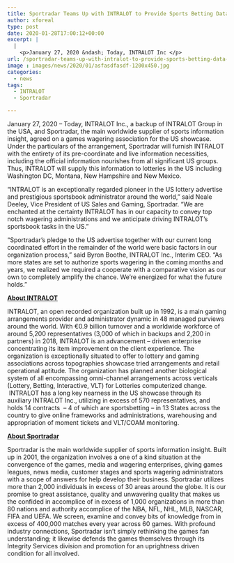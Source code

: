 ```yaml
---
title: Sportradar Teams Up with INTRALOT to Provide Sports Betting Data to Lotteries in the USA
author: xforeal 
type: post
date: 2020-01-28T17:00:12+00:00
excerpt: |
  |
    <p>January 27, 2020 &ndash; Today, INTRALOT Inc </p>
url: /sportradar-teams-up-with-intralot-to-provide-sports-betting-data-to-lotteries-in-the-usa/
image : images/news/2020/01/asfasdfasdf-1200x450.jpg
categories:
  - news
tags:
  - INTRALOT
  - Sportradar

---
```

January 27, 2020 – Today, INTRALOT Inc., a backup of INTRALOT Group in the USA, and Sportradar, the main worldwide supplier of sports information insight, agreed on a games wagering association for the US showcase. Under the particulars of the arrangement, Sportradar will furnish INTRALOT with the entirety of its pre-coordinate and live information necessities, including the official information nourishes from all significant US groups. Thus, INTRALOT will supply this information to lotteries in the US including Washington DC, Montana, New Hampshire and New Mexico.

“INTRALOT is an exceptionally regarded pioneer in the US lottery advertise and prestigious sportsbook administrator around the world,” said Neale Deeley, Vice President of US Sales and Gaming, Sportradar. “We are enchanted at the certainty INTRALOT has in our capacity to convey top notch wagering administrations and we anticipate driving INTRALOT’s sportsbook tasks in the US.”

“Sportradar’s pledge to the US advertise together with our current long coordinated effort in the remainder of the world were basic factors in our organization process,” said Byron Boothe, INTRALOT Inc., Interim CEO. “As more states are set to authorize sports wagering in the coming months and years, we realized we required a cooperate with a comparative vision as our own to completely amplify the chance. We’re energized for what the future holds.”

**<u>About INTRALOT </u>**

INTRALOT, an open recorded organization built up in 1992, is a main gaming arrangements provider and administrator dynamic in 48 managed purviews around the world. With €0.9 billion turnover and a worldwide workforce of around 5,200 representatives (3,000 of which in backups and 2,200 in partners) in 2018, INTRALOT is an advancement – driven enterprise concentrating its item improvement on the client experience. The organization is exceptionally situated to offer to lottery and gaming associations across topographies showcase tried arrangements and retail operational aptitude. The organization has planned another biological system of all encompassing omni-channel arrangements across verticals (Lottery, Betting, Interactive, VLT) for Lotteries computerized change.  INTRALOT has a long key nearness in the US showcase through its auxiliary INTRALOT Inc., utilizing in excess of 570 representatives, and holds 14 contracts  – 4 of which are sportsbetting – in 13 States across the country to give online frameworks and administrations, warehousing and appropriation of moment tickets and VLT/COAM monitoring.

**<u>About Sportradar</u>**

Sportradar is the main worldwide supplier of sports information insight. Built up in 2001, the organization involves a one of a kind situation at the convergence of the games, media and wagering enterprises, giving games leagues, news media, customer stages and sports wagering administrators with a scope of answers for help develop their business. Sportradar utilizes more than 2,000 individuals in excess of 30 areas around the globe. It is our promise to great assistance, quality and unwavering quality that makes us the confided in accomplice of in excess of 1,000 organizations in more than 80 nations and authority accomplice of the NBA, NFL, NHL, MLB, NASCAR, FIFA and UEFA. We screen, examine and convey bits of knowledge from in excess of 400,000 matches every year across 60 games. With profound industry connections, Sportradar isn’t simply rethinking the games fan understanding; it likewise defends the games themselves through its Integrity Services division and promotion for an uprightness driven condition for all involved.